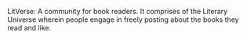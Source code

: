 LitVerse: A community for book readers. It comprises of the Literary Universe wherein people engage in freely posting about the books they read and like.
